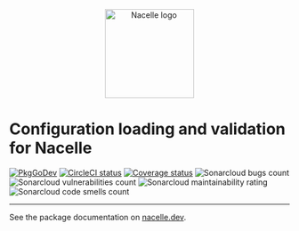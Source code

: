 <div align="center"><img width="160" src="https://raw.githubusercontent.com/go-nacelle/nacelle/master/images/nacelle.png" alt="Nacelle logo"></div>

# Configuration loading and validation for Nacelle

[![PkgGoDev](https://pkg.go.dev/badge/badge/github.com/go-nacelle/config.svg)](https://pkg.go.dev/github.com/go-nacelle/config) [![CircleCI status](https://circleci.com/gh/go-nacelle/config.svg?style=svg)](https://circleci.com/gh/go-nacelle/config) [![Coverage status](https://coveralls.io/repos/github/go-nacelle/config/badge.svg?branch=master)](https://coveralls.io/github/go-nacelle/config?branch=master) ![Sonarcloud bugs count](https://sonarcloud.io/api/project_badges/measure?project=go-nacelle_config&metric=bugs) ![Sonarcloud vulnerabilities count](https://sonarcloud.io/api/project_badges/measure?project=go-nacelle_config&metric=vulnerabilities) ![Sonarcloud maintainability rating](https://sonarcloud.io/api/project_badges/measure?project=go-nacelle_config&metric=sqale_rating) ![Sonarcloud code smells count](https://sonarcloud.io/api/project_badges/measure?project=go-nacelle_config&metric=code_smells)

---

See the package documentation on [nacelle.dev](https://nacelle.dev/docs/topics/config).
